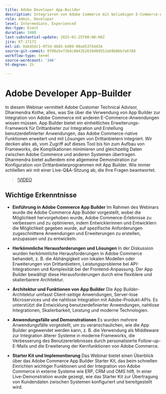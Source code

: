 ```yaml
---
title: Adobe Developer App-Builder
description: Integrieren von Adobe Commerce mit beliebigen E-Commerce-Anwendungen mithilfe von Expertenanleitungen und Live-Demonstrationen von App Builder
role: Admin, Developer
level: Intermediate, Experienced
doc-type: Event
duration: 3460
last-substantial-update: 2025-01-25T00:00:00Z
jira: KT-17171
exl-id: 0a645dc1-0f5d-4b85-bd09-80a453754434
source-git-commit: 0f08a5e73b4c8842b2639d89552a69b06b7a6788
workflow-type: tm+mt
source-wordcount: '346'
ht-degree: 2%

---
```


# Adobe Developer App-Builder

In diesem Webinar vermittelt Adobe Customer Technical Advisor, Dharmendra Kothe, alles, was Sie über die Verwendung von App Builder zur Integration von Adobe Commerce mit anderen E-Commerce-Anwendungen wissen müssen. App Builder bietet ein einheitliches Erweiterungs-Framework für Drittanbieter zur Integration und Erstellung benutzerdefinierter Anwendungen, das Adobe Commerce-native Funktionen erweitert und mit Lösungen von Drittanbietern integriert. Wir decken alles ab, vom Zugriff auf dieses Tool bis hin zum Aufbau von Frameworks, die Komplikationen minimieren und gleichzeitig Daten zwischen Adobe Commerce und anderen Systemen übertragen. Dharmendra bietet außerdem eine allgemeine Demonstration zur Konfiguration von Drittanbieterprogrammen mit App Builder. Wie immer schließen wir mit einer Live-Q&amp;A-Sitzung ab, die Ihre Fragen beantwortet.

>[!VIDEO](https://video.tv.adobe.com/v/3443027/?learn=on&enablevpops)

## Wichtige Erkenntnisse

* **Einführung in Adobe Commerce App Builder** Im Rahmen des Webinars wurde die Adobe Commerce App Builder vorgestellt, wobei die Möglichkeit hervorgehoben wurde, Adobe Commerce-Erlebnisse zu verbessern und zu optimieren, indem Entwicklerinnen und Entwicklern die Möglichkeit gegeben wurde, auf spezifische Anforderungen zugeschnittene Anwendungen und Erweiterungen zu erstellen, anzupassen und zu entwickeln.

* **Herkömmliche Herausforderungen und Lösungen** In der Diskussion wurden herkömmliche Herausforderungen in Adobe Commerce behandelt, z. B. die Abhängigkeit von lokalen Modellen oder Erweiterungen von Drittanbietern, Leistungsprobleme bei API-Integrationen und Komplexität bei der Frontend-Anpassung. Der App Builder bewältigt diese Herausforderungen durch eine flexiblere und skalierbarere Architektur.

* **Architektur und Funktionen von App Builder** Die App Builder-Architektur umfasst Client-seitige Anwendungen, Server-lose Microservices und die nahtlose Integration mit Adobe-Produkt-APIs. Es unterstützt die Entwicklung benutzerdefinierter Anwendungen, nahtlose Integrationen, Skalierbarkeit, Leistung und moderne Technologien.

* **Anwendungsfälle und Demonstrationen** Es wurden mehrere Anwendungsfälle vorgestellt, um zu veranschaulichen, wie die App Builder angewendet werden kann, z. B. die Verwendung als Middleware zur Integration älterer Systeme in moderne Frameworks, die Verbesserung des Benutzererlebnisses durch personalisierte Follow-up-E-Mails und die Erweiterung der Kernfunktionen von Adobe Commerce.

* **Starter Kit und Implementierung** Das Webinar bietet einen Überblick über das Adobe Commerce App Builder Starter Kit, das beim schnellen Einrichten wichtiger Funktionen und der Integration von Adobe Commerce in externe Systeme wie ERP, CRM und OMS hilft. In einer Live-Demonstration wurde gezeigt, wie das Starter Kit zur Übertragung von Kundendaten zwischen Systemen konfiguriert und bereitgestellt wird.
